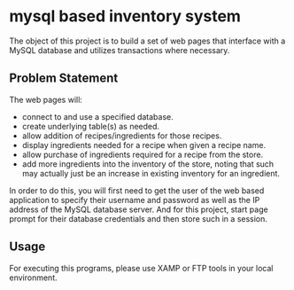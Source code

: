 # mysql based inventory system
The object of this project is to build a set of web pages that interface with a MySQL database and utilizes transactions where
necessary.

## Problem Statement 
The web pages will:
- connect to and use a specified database.
- create underlying table(s) as needed.
- allow addition of recipes/ingredients for those recipes.
- display ingredients needed for a recipe when given a recipe name.
- allow purchase of ingredients required for a recipe from the store.
- add more ingredients into the inventory of the store, noting that such may actually just be
  an increase in existing inventory for an ingredient.

In order to do this, you will first need to get the user of the web based application to specify their username and password as well as the IP address of the MySQL database server. And for this project, start page prompt for their database credentials and then store such in a session.

## Usage
For executing this programs, please use XAMP or FTP tools in your local environment. 
